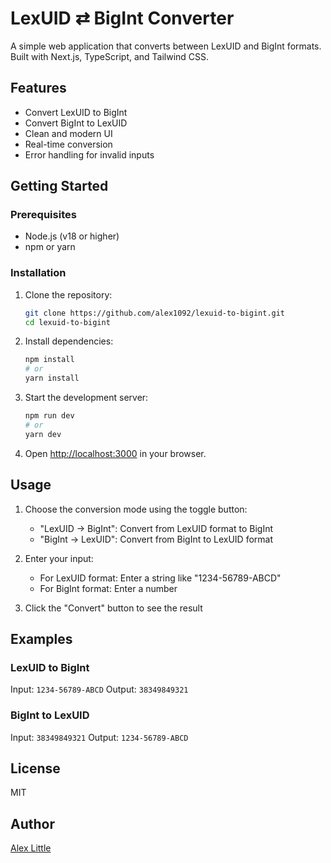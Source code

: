 # LexUID ⇄ BigInt Converter

A simple web application that converts between LexUID and BigInt formats. Built with Next.js, TypeScript, and Tailwind CSS.

## Features

- Convert LexUID to BigInt
- Convert BigInt to LexUID
- Clean and modern UI
- Real-time conversion
- Error handling for invalid inputs

## Getting Started

### Prerequisites

- Node.js (v18 or higher)
- npm or yarn

### Installation

1. Clone the repository:

   ```bash
   git clone https://github.com/alex1092/lexuid-to-bigint.git
   cd lexuid-to-bigint
   ```

2. Install dependencies:

   ```bash
   npm install
   # or
   yarn install
   ```

3. Start the development server:

   ```bash
   npm run dev
   # or
   yarn dev
   ```

4. Open [http://localhost:3000](http://localhost:3000) in your browser.

## Usage

1. Choose the conversion mode using the toggle button:

   - "LexUID → BigInt": Convert from LexUID format to BigInt
   - "BigInt → LexUID": Convert from BigInt to LexUID format

2. Enter your input:

   - For LexUID format: Enter a string like "1234-56789-ABCD"
   - For BigInt format: Enter a number

3. Click the "Convert" button to see the result

## Examples

### LexUID to BigInt

Input: `1234-56789-ABCD`
Output: `38349849321`

### BigInt to LexUID

Input: `38349849321`
Output: `1234-56789-ABCD`

## License

MIT

## Author

[Alex Little](https://github.com/alex1092)

